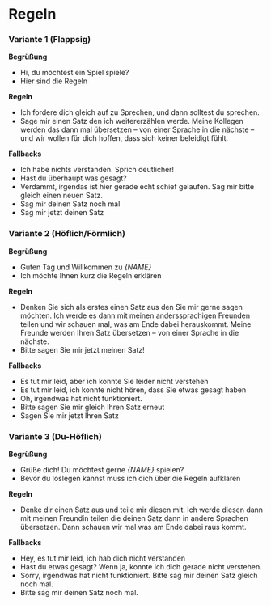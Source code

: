 # Regeln

### Variante 1 (Flappsig)
**Begrüßung**
* Hi, du möchtest ein Spiel spiele?
* Hier sind die Regeln

**Regeln**
* Ich fordere dich gleich auf zu Sprechen, und dann solltest du sprechen.
* Sage mir einen Satz den ich weitererzählen werde. Meine Kollegen werden das dann mal übersetzen – von einer Sprache in die nächste – und wir wollen für dich hoffen, dass sich keiner beleidigt fühlt.

**Fallbacks**
* Ich habe nichts verstanden. Sprich deutlicher!
* Hast du überhaupt was gesagt?
* Verdammt, irgendas ist hier gerade echt schief gelaufen. Sag mir bitte gleich einen neuen Satz.
* Sag mir deinen Satz noch mal
* Sag mir jetzt deinen Satz


### Variante 2 (Höflich/Förmlich)
**Begrüßung**
* Guten Tag und Willkommen zu *{NAME}* 
* Ich möchte Ihnen kurz die Regeln erklären

**Regeln**
* Denken Sie sich als erstes einen Satz aus den Sie mir gerne sagen möchten. Ich werde es dann mit meinen anderssprachigen Freunden teilen und wir schauen mal, was am Ende dabei herauskommt. Meine Freunde werden Ihren Satz übersetzen – von einer Sprache in die nächste.
* Bitte sagen Sie mir jetzt meinen Satz!

**Fallbacks**
* Es tut mir leid, aber ich konnte Sie leider nicht verstehen
* Es tut mir leid, ich konnte nicht hören, dass Sie etwas gesagt haben
* Oh, irgendwas hat nicht funktioniert.
* Bitte sagen Sie mir gleich Ihren Satz erneut
* Sagen Sie mir jetzt Ihren Satz

### Variante 3 (Du-Höflich)
**Begrüßung**
* Grüße dich! Du möchtest gerne *{NAME}* spielen?
* Bevor du loslegen kannst muss ich dich über die Regeln aufklären

**Regeln**
* Denke dir einen Satz aus und teile mir diesen mit. Ich werde diesen dann mit meinen Freundin teilen die deinen Satz dann in andere Sprachen übersetzen. Dann schauen wir mal was am Ende dabei raus kommt.

**Fallbacks**
* Hey, es tut mir leid, ich hab dich nicht verstanden
* Hast du etwas gesagt? Wenn ja, konnte ich dich gerade nicht verstehen.
* Sorry, irgendwas hat nicht funktioniert. Bitte sag mir deinen Satz gleich noch mal.
* Bitte sag mir deinen Satz noch mal.
